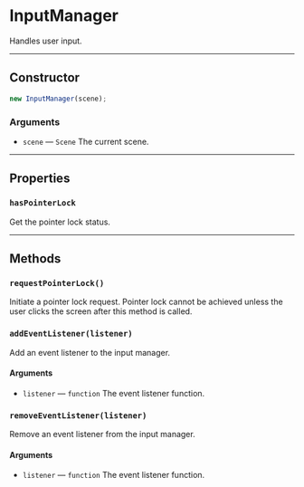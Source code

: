 # InputManager

Handles user input.

---

## Constructor

```javascript
new InputManager(scene);
```

### Arguments

-   `scene` &mdash; `Scene` The current scene.

---

## Properties

### `hasPointerLock`

Get the pointer lock status.

---

## Methods

### `requestPointerLock()`

Initiate a pointer lock request. Pointer lock cannot be achieved unless the user clicks the screen after this method is called.

### `addEventListener(listener)`

Add an event listener to the input manager.

#### Arguments

-   `listener` &mdash; `function` The event listener function.

### `removeEventListener(listener)`

Remove an event listener from the input manager.

#### Arguments

-   `listener` &mdash; `function` The event listener function.
